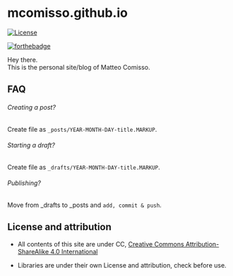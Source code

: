 # mcomisso.github.io
[![License](http://img.shields.io/:license-gpl3-blue.svg)](http://www.gnu.org/licenses/gpl-3.0.html)

[![forthebadge](https://forthebadge.com/images/badges/built-with-love.svg)](https://forthebadge.com)

Hey there.  
This is the personal site/blog of Matteo Comisso.

## FAQ

###### Creating a post? 

Create file as `_posts/YEAR-MONTH-DAY-title.MARKUP`.

###### Starting a draft?

Create file as `_drafts/YEAR-MONTH-DAY-title.MARKUP`.

###### Publishing?

Move from _drafts to _posts and `add, commit & push`.

## License and attribution

- All contents of this site are under CC, [Creative Commons Attribution-ShareAlike 4.0 International](http://creativecommons.org/licenses/by-sa/4.0/)

- Libraries are under their own License and attribution, check before use.
